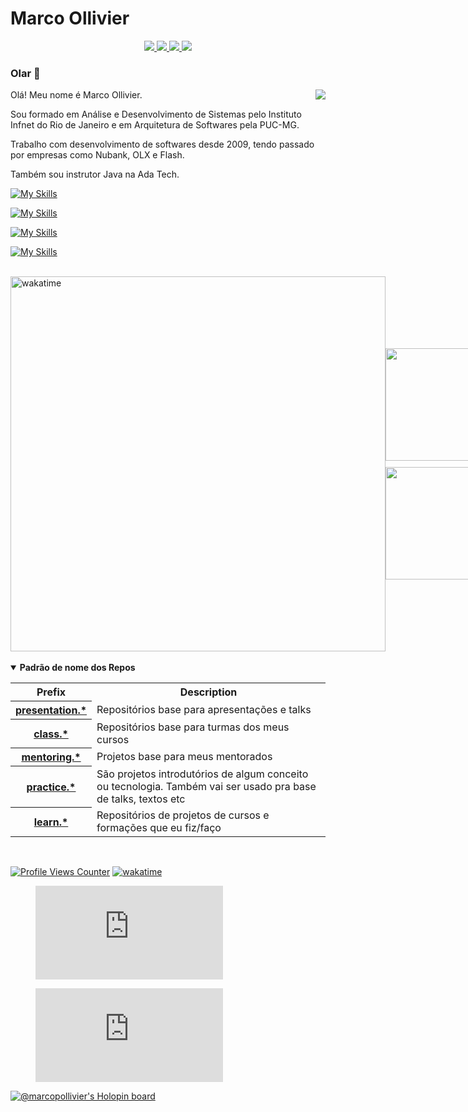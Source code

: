 # Marco Ollivier 
<p align="center">
  <!-- instagram -->
  <a href="https://instagram.com/marcopollivier">
    <img src="https://skillicons.dev/icons?i=instagram" />
  </a>
  
  <!-- linkedin -->
  <a href="https://www.linkedin.com/in/marcopollivier/">
    <img src="https://skillicons.dev/icons?i=linkedin" />
  </a>
  
  <!-- twitter 
  <a href="https://twitter.com/marcopollivier">
    <img src="https://skillicons.dev/icons?i=twitter" />
  </a>
  -->
  
  <!-- dev.to -->
  <a href="https://dev.to/marcopollivier">
    <img src="https://skillicons.dev/icons?i=devto" />
  </a>

  <!-- gmail -->
  <a href="mailto:me@marcopollivier.dev">
    <img src="https://skillicons.dev/icons?i=gmail" />
  </a>
</p>

<h3>Olar 👋</h3>

<div>  
<!--   <img align="right" src="https://media.tenor.com/images/523867fba2a5e8e32703d916728e02bf/tenor.gif"/> --> <!-- Halph Simpsons -->
  <img align="right" src="https://c.tenor.com/E-e0teqEbLEAAAAC/hi-children.gif"/>

  
  <p>Olá! Meu nome é Marco Ollivier.</p>

  <p>
    Sou formado em Análise e Desenvolvimento de Sistemas pelo Instituto Infnet do Rio de Janeiro e em Arquitetura de Softwares pela PUC-MG.
  </p>
  
  <p>
    Trabalho com desenvolvimento de softwares desde 2009, tendo passado por empresas como Nubank, OLX e Flash. 
  </p>

  
  <p>
    Também sou instrutor Java na Ada Tech. 
  </p>
</div>

<!-- https://skillicons.dev -->
<!-- BE -->
[![My Skills](https://skillicons.dev/icons?i=go,java,clojure,lua,js,ts,nodejs,nestjs,react,nextjs&perline=10)](https://github.com/marcopollivier?tab=repositories)


<!-- DB and messaging -->

[![My Skills](https://skillicons.dev/icons?i=mongodb,mysql,dynamodb,postgres,redis,kafka,rabbitmq&perline=10)](https://github.com/marcopollivier?tab=repositories)

<!-- Cloud and infra -->
[![My Skills](https://skillicons.dev/icons?i=aws,vercel,docker,kubernetes,terraform,ansible,prometheus,grafana&perline=10)](https://github.com/marcopollivier?tab=repositories)

<!-- IoT -->

[![My Skills](https://skillicons.dev/icons?i=arduino,raspberrypi&perline=10)](https://github.com/marcopollivier?tab=repositories)

<br> 

<div style="display: flex; justify-content: space-between; align-items: center;">

  <a href="https://wakatime.com/@99bbc792-f01b-40d9-841c-38b6715ca146">
      <img src="https://wakatime.com/share/@marcopollivier/e271c852-46ed-4694-b37f-9f2b73b8ce62.png" alt="wakatime" style="width: 600px;">
  </a>

  <div style="display: flex; flex-direction: column; gap: 10px;">
      <img height="180em" src="https://github-readme-stats-eight-theta.vercel.app/api?username=marcopollivier&show_icons=true&theme=tokyonight&include_all_commits=true&count_private=true" />
      <img height="180em" src="https://github-readme-stats-eight-theta.vercel.app/api/top-langs/?username=marcopollivier&layout=compact&langs_count=8&theme=tokyonight&include_all_commits=true&count_private=true" />
  </div>

</div>


<br>

<details open>
  <summary><b>Padrão de nome dos Repos</b></summary>
    
  <table style="width:100%">
    <tr>
      <th>Prefix</th>
      <th>Description</th>
    </tr>
    <tr>
      <th>
        <a href="https://github.com/marcopollivier?tab=repositories&q=presentation.&type=&language=&sort=name">presentation.*</a>
      </th>
      <td>Repositórios base para apresentações e talks</td>
    </tr>
    <tr>
      <th>
        <a href="https://github.com/marcopollivier?tab=repositories&q=class.&type=&language=&sort=name">class.*</a>
      </th>
      <td>Repositórios base para turmas dos meus cursos</td>
    </tr>
    <tr>
      <th>
        <a href="https://github.com/marcopollivier?tab=repositories&q=mentoring.&type=&language=&sort=name">mentoring.*</a>
      </th>
      <td>Projetos base para meus mentorados</td>
    </tr>
    <tr>
      <th>
        <a href="https://github.com/marcopollivier?tab=repositories&q=practice.&type=&language=&sort=name">practice.*</a>
      </th>
      <td>São projetos introdutórios de algum conceito ou tecnologia. Também vai ser usado pra base de talks, textos etc</td>
    </tr>
    <tr>
      <th>
        <a href="https://github.com/marcopollivier?tab=repositories&q=learn.&type=&language=&sort=name">learn.*</a>
      </th>
      <td>Repositórios de projetos de cursos e formações que eu fiz/faço</td>
    </tr>
  </table>
</details>

<br>


<!--
https://shields.io/category/social
https://simpleicons.org/
-->

[![Profile Views Counter](https://komarev.com/ghpvc/?username=marcopollivier&color=blueviolet)](https://github.com/antonkomarev/github-profile-views-counter) 
[![wakatime](https://wakatime.com/badge/user/99bbc792-f01b-40d9-841c-38b6715ca146.svg)](https://wakatime.com/@99bbc792-f01b-40d9-841c-38b6715ca146)

<!--START_SECTION:waka-->
<figure><embed src="https://wakatime.com/share/@marcopollivier/55eb5116-3f35-4dc7-8d9b-c267ff6a004c.svg"></embed></figure>

<figure><embed src="https://wakatime.com/share/@marcopollivier/a5d8deb5-85af-463e-9297-7ca4bc8910b5.svg"></embed></figure>
<!--END_SECTION:waka-->

[![@marcopollivier's Holopin board](https://holopin.me/marcopollivier)](https://holopin.io/@marcopollivier)

